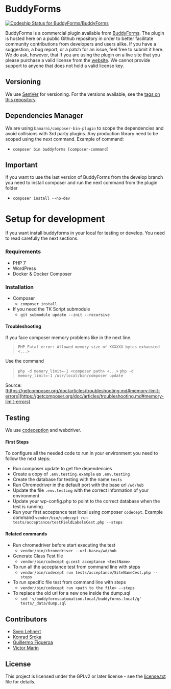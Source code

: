 BuddyForms
==========

[ ![Codeship Status for BuddyForms/BuddyForms](https://app.codeship.com/projects/7bfa4830-793a-0136-7943-1a1745bf82cc/status?branch=master)](https://app.codeship.com/projects/300501)

BuddyForms is a commercial plugin available from [BuddyForms](https://themekraft.com/buddyforms). The plugin is hosted here on a public Github repository in order to better facilitate community contributions from developers and users alike. If you have a suggestion, a bug report, or a patch for an issue, feel free to submit it here. We do ask, however, that if you are using the plugin on a live site that you please purchase a valid license from the [website](https://themekraft.com/buddyforms). We cannot provide support to anyone that does not hold a valid license key.

## Versioning
We use [SemVer](http://semver.org/) for versioning. For the versions available, see the [tags on this repository](https://github.com/gfirem/akamai-release-node/tags). 


## Dependencies Manager 
We are using `bamarni/composer-bin-plugin` to scope the dependencies and avoid collisions with 3rd party plugins.
Any production library need to be scoped using the next command.
Example of command:
- `composer bin buddyforms [composer-command]`

## Important
If you want to use the last version of BuddyForms from the develop branch you need to install composer and run the next command from the plugin folder 
* `composer install --no-dev`

# Setup for development
If you want install buddyforms in your local for testing or develop. You need to read carefully the next sections.

### Requirements
- PHP 7
- WordPress
- Docker & Docker Composer

### Installation

* Composer
  * `composer install`
* If you need the TK Script submodule
  * `git submodule update --init --recursive`
  
#### Troubleshooting
If you face composer memory problems like in the next line.

> `PHP Fatal error: Allowed memory size of XXXXXX bytes exhausted <...>`

Use the command

> `php -d memory_limit=-1 <composer path> <...>`
> `php -d memory_limit=-1 /usr/local/bin/composer update`

Source: [https://getcomposer.org/doc/articles/troubleshooting.md#memory-limit-errors](https://getcomposer.org/doc/articles/troubleshooting.md#memory-limit-errors) 

## Testing
We use [codeception](https://codeception.com/) and webdriver.

#### First Steps
To configure all the needed code to run in your environment you need to follow the next steps:
- Run composer update to get the dependencies
- Create a copy of `.env.testing.example` as `.env.testing`
- Create the database for testing with the name `tests`
- Run Chromedriver in the default port with the base url `/wd/hub`
- Update the file `.env.testing` with the correct information of your environment
- Update your wp-config.php to point to the correct database when the test is running
- Run your first acceptance test local using composer `codecept`. Example command `vendor/bin/codecept run tests/acceptance/testFieldLabelsCest.php --steps`

#### Related commands
* Run chromedriver before start executing the test 
    * `vendor/bin/chromedriver --url-base=/wd/hub`
* Generate Class Test file
    * `vendor/bin/codecept g:cest acceptance <testName>`
* To run all the acceptance test from command line with steps
    * `vendor/bin/codecept run tests/acceptance/SiteNameCest.php --steps`
* To run specific file test from command line with steps
    * `vendor/bin/codecept run <path to the file> --steps`
* To replace the old url for a new one inside the dump.sql
    * `sed 's/buddyformsautomation.local/buddyforms.local/g' tests/_data/dump.sql`

## Contributors
* [Sven Lehnert](https://github.com/svenl77)
* [Konrad Sroka](https://github.com/konradS)
* [Guillermo Figueroa](https://github.com/gfirem)
* [Victor Marin](https://github.com/marin250189)

## License

This project is licensed under the GPLv2 or later license - see the [license.txt](LICENSE) file for details.
